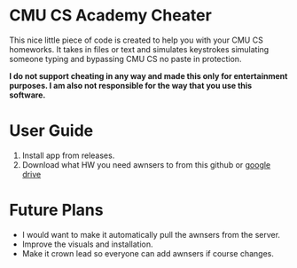# CMU CS Academy Cheater
This nice little piece of code is created to help you with your CMU CS homeworks. It takes in files or text and simulates keystrokes simulating someone typing and bypassing CMU CS no paste in protection.

**I do not support cheating in any way and made this only for entertainment purposes. I am also not responsible for the way that you use this software.**

# User Guide
1. Install app from releases.
2. Download what HW you need awnsers to from this github or [google drive]([url](https://drive.google.com/drive/folders/1zDtf2Mv_OlL09bX-YpplOjljJjj69ahu?usp=sharing))

# Future Plans
- I would want to make it automatically pull the awnsers from the server.
- Improve the visuals and installation.
- Make it crown lead so everyone can add awnsers if course changes.
